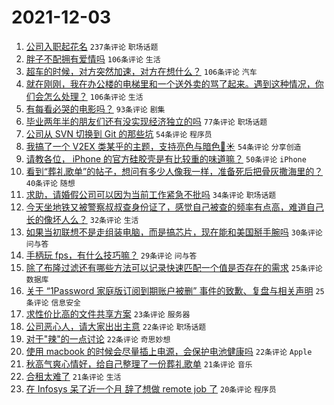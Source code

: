 # 2021-12-03

1. [公司入职起花名](https://www.v2ex.com/t/819737) `237条评论` `职场话题`
1. [胖子不配拥有爱情吗](https://www.v2ex.com/t/819732) `106条评论` `生活`
1. [超车的时候，对方突然加速，对方在想什么？](https://www.v2ex.com/t/819689) `106条评论` `汽车`
1. [就在刚刚，我在办公楼的电梯里和一个送外卖的骂了起来。遇到这种情况，你们会怎么处理？](https://www.v2ex.com/t/819766) `106条评论` `生活`
1. [有每看必哭的电影吗？](https://www.v2ex.com/t/819830) `93条评论` `剧集`
1. [毕业两年半的朋友们还有没实现经济独立的吗](https://www.v2ex.com/t/819698) `77条评论` `职场话题`
1. [公司从 SVN 切换到 Git 的那些坑](https://www.v2ex.com/t/819771) `54条评论` `程序员`
1. [我搞了一个 V2EX 类某乎的主题，支持亮色与暗色🌙☀️](https://www.v2ex.com/t/819780) `54条评论` `分享创造`
1. [请教各位， iPhone 的官方硅胶壳是有比较重的味道嘛？](https://www.v2ex.com/t/819694) `50条评论` `iPhone`
1. [看到“葬礼歌单”的帖子，想问有多少人像我一样，准备死后把骨灰撒海里的？](https://www.v2ex.com/t/819826) `40条评论` `随想`
1. [求助，请婚假公司可以因为当前工作紧急不批吗](https://www.v2ex.com/t/819693) `34条评论` `职场话题`
1. [今天坐地铁又被警察叔叔查身份证了，感觉自己被查的频率有点高，难道自己长的像坏人么？](https://www.v2ex.com/t/819708) `32条评论` `生活`
1. [如果当初联想不是走组装电脑，而是搞芯片，现在能和美国掰手腕吗](https://www.v2ex.com/t/819741) `30条评论` `问与答`
1. [手柄玩 fps，有什么技巧嘛？](https://www.v2ex.com/t/819723) `29条评论` `问与答`
1. [除了布隆过滤还有哪些方法可以记录快速匹配一个值是否存在的需求](https://www.v2ex.com/t/819861) `25条评论` `数据库`
1. [关于 “1Password 家庭版订阅到期账户被删” 事件的致歉、复盘与相关声明](https://www.v2ex.com/t/819853) `25条评论` `信息安全`
1. [求性价比高的文件共享方案](https://www.v2ex.com/t/819744) `23条评论` `服务器`
1. [公司恶心人，请大家出出主意](https://www.v2ex.com/t/819842) `22条评论` `职场话题`
1. [对于"辣"的一点讨论](https://www.v2ex.com/t/819778) `22条评论` `奇思妙想`
1. [使用 macbook 的时候会尽量插上电源，会保护电池健康吗](https://www.v2ex.com/t/819704) `22条评论` `Apple`
1. [秋高气爽心情好，给自己整理了一份葬礼歌单](https://www.v2ex.com/t/819740) `21条评论` `音乐`
1. [合租太难了](https://www.v2ex.com/t/819707) `21条评论` `生活`
1. [在 Infosys 呆了近一个月 辞了想做 remote job 了](https://www.v2ex.com/t/819690) `20条评论` `程序员`
